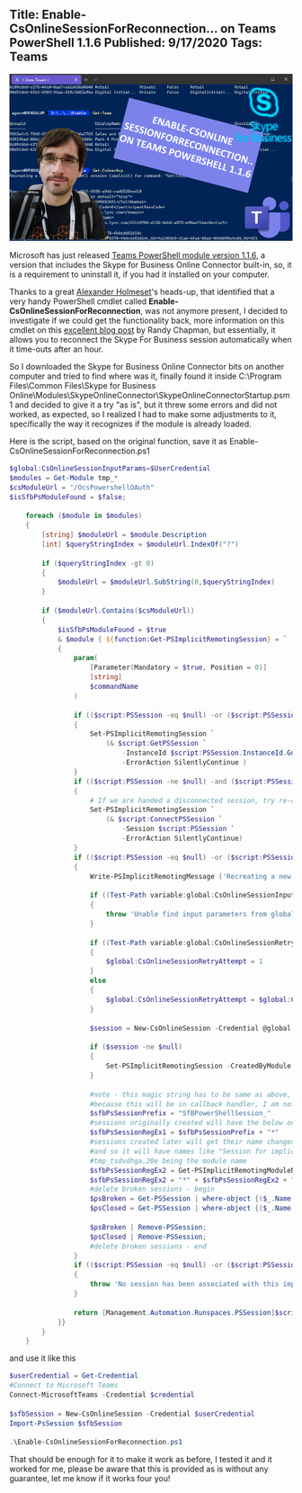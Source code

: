 Title: Enable-CsOnlineSessionForReconnection... on Teams PowerShell 1.1.6
Published: 9/17/2020
Tags: Teams
---
![introimage](/images/TeamsS4BReconnect.png)

Microsoft has just released [Teams PowerShell module version 1.1.6](https://www.powershellgallery.com/packages/MicrosoftTeams/1.1.6), a version that includes the Skype for Business Online Connector built-in, so, it is a requirement to uninstall it, if you had it installed on your computer.

Thanks to a great [Alexander Holmeset](https://twitter.com/AlexHolmeset)'s heads-up, that identified that a very handy PowerShell cmdlet called  **Enable-CsOnlineSessionForReconnection**, was not anymore present, I decided to investigate if we could get the functionality back, more information on this cmdlet on this [excellent blog post](https://ucstatus.com/2019/11/25/skypeonlineconnector-session-reconnection/) by Randy Chapman, but essentially, it allows you to reconnect the Skype For Business session automatically when it time-outs after an hour.

So I downloaded the Skype for Business Online Connector bits on another computer and tried to find where was it, finally found it inside C:\Program Files\Common Files\Skype for Business Online\Modules\SkypeOnlineConnector\SkypeOnlineConnectorStartup.psm1 and decided to give it a try "as is", but it threw some errors and did not worked, as expected, so I realized I had to make some adjustments to it, specifically the way it recognizes if the module is already loaded.

Here is the script, based on the original function, save it as Enable-CsOnlineSessionForReconnection.ps1

```powershell
$global:CsOnlineSessionInputParams=$UserCredential
$modules = Get-Module tmp_*
$csModuleUrl = "/OcsPowershellOAuth"
$isSfbPsModuleFound = $false;

    foreach ($module in $modules)
    {
        [string] $moduleUrl = $module.Description
        [int] $queryStringIndex = $moduleUrl.IndexOf("?")

        if ($queryStringIndex -gt 0)
        {
            $moduleUrl = $moduleUrl.SubString(0,$queryStringIndex)
        }

        if ($moduleUrl.Contains($csModuleUrl))
        {
            $isSfbPsModuleFound = $true
            & $module { ${function:Get-PSImplicitRemotingSession} = `
            {
                param(
                    [Parameter(Mandatory = $true, Position = 0)]
                    [string]
                    $commandName
                )

                if (($script:PSSession -eq $null) -or ($script:PSSession.Runspace.RunspaceStateInfo.State -ne 'Opened'))
                {
                    Set-PSImplicitRemotingSession `
                        (& $script:GetPSSession `
                            -InstanceId $script:PSSession.InstanceId.Guid `
                            -ErrorAction SilentlyContinue )
                }
                if (($script:PSSession -ne $null) -and ($script:PSSession.Runspace.RunspaceStateInfo.State -eq 'Disconnected'))
                {
                    # If we are handed a disconnected session, try re-connecting it before creating a new session.
                    Set-PSImplicitRemotingSession `
                        (& $script:ConnectPSSession `
                            -Session $script:PSSession `
                            -ErrorAction SilentlyContinue)
                }
                if (($script:PSSession -eq $null) -or ($script:PSSession.Runspace.RunspaceStateInfo.State -ne 'Opened'))
                {
                    Write-PSImplicitRemotingMessage ('Recreating a new remote powershell session (implicit) for command: "{0}" ...' -f $commandName)

                    if ((Test-Path variable:global:CsOnlineSessionInputParams) -ne $true)
                    {
                        throw 'Unable find input parameters from global scope, will not be able to recreate session'
                    }

                    if ((Test-Path variable:global:CsOnlineSessionRetryAttempt) -ne $true)
                    {
                        $global:CsOnlineSessionRetryAttempt = 1
                    }
                    else
                    {
                        $global:CsOnlineSessionRetryAttempt = $global:CsOnlineSessionRetryAttempt + 1
                    }

                    $session = New-CsOnlineSession -Credential @global:CsOnlineSessionInputParams

                    if ($session -ne $null)
                    {
                        Set-PSImplicitRemotingSession -CreatedByModule $true -PSSession $session
                    }

                    #note - this magic string has to be same as above, search for this string above, it will become clear
                    #because this will be in callback handler, I am not putting this into const variable
                    $sfbPsSessionPrefix = "SfBPowerShellSession_"
                    #sessions originally created will have the below one
                    $sfbPsSessionRegEx1 = $sfbPsSessionPrefix + "*"
                    #sessions created later will get their name changed by powershell during Set-PSImplicitRemotingSession
                    #and so it will have names like "Session for implicit remoting module at C:\Users\<user>\AppData\Local\Temp\tmp_tsdvdhga.20e\tmp_tsdvdhga.20e.psm1"
                    #tmp_tsdvdhga.20e being the module name
                    $sfbPsSessionRegEx2 = Get-PSImplicitRemotingModuleName
                    $sfbPsSessionRegEx2 = "*" + $sfbPsSessionRegEx2 + "*"
                    #delete broken sessions - begin
                    $psBroken = Get-PSSession | where-object {($_.Name -like $sfbPsSessionRegEx1 -or $_.Name -like $sfbPsSessionRegEx2) -and $_.State -like "*Broken*"}
                    $psClosed = Get-PSSession | where-object {($_.Name -like $sfbPsSessionRegEx1 -or $_.Name -like $sfbPsSessionRegEx2) -and $_.State -like "*Closed*"}

                    $psBroken | Remove-PSSession;
                    $psClosed | Remove-PSSession;
                    #delete broken sessions - end
                }
                if (($script:PSSession -eq $null) -or ($script:PSSession.Runspace.RunspaceStateInfo.State -ne 'Opened'))
                {
                    throw 'No session has been associated with this implicit remoting module'
                }

                return [Management.Automation.Runspaces.PSSession]$script:PSSession
            }}
        }
    }
```

and use it like this

```powershell
$userCredential = Get-Credential
#Connect to Microsoft Teams
Connect-MicrosoftTeams -Credential $credential

$sfbSession = New-CsOnlineSession -Credential $userCredential
Import-PsSession $sfbSession

.\Enable-CsOnlineSessionForReconnection.ps1
```

That should be enough for it to make it work as before, I tested it and it worked for me, please be aware that this is provided as is without any guarantee, let me know if it works four you!
